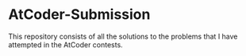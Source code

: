 # AtCoder-Submission
This repository consists of all the solutions to the problems that I have attempted in the AtCoder contests.

